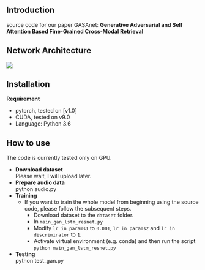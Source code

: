 ## Introduction
source code for our paper GASAnet: **Generative Adversarial and Self Attention Based Fine-Grained Cross-Modal Retrieval**
## Network Architecture
![](https://github.com/gasanet/GASA/blob/master/gan.jpg)
## Installation
**Requirement**  
* pytorch, tested on [v1.0]  
* CUDA, tested on v9.0  
* Language: Python 3.6
## How to use
The code is currently tested only on GPU.
* **Download dataset**  
Please wait, I will upload later.
* **Prepare audio data**  
python audio.py
* **Training**  
  * If you want to train the whole model from beginning using the source code, please follow the subsequent steps.
    * Download dataset to the ```dataset``` folder.
    * In ```main_gan_lstm_resnet.py```  
    * Modify ```lr in params1``` to ```0.001```, ```lr in params2``` and ```lr in discriminator``` to ```1```.  
    * Activate virtual environment (e.g. conda) and then run the script  
    ```python main_gan_lstm_resnet.py```
* **Testing**  
python test_gan.py

